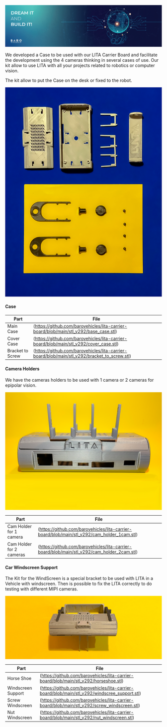 <img src="./images/Banners-02.png">


We developed a Case to be used with our LITA Carrier Board and facilitate the development using the 4 cameras thinking in several cases of use.
Our kit allow to use LITA with all your projects related to robotics or computer vision.


The kit allow to put the Case on the desk or fixed to the robot. 

<img src="./images/LITA_Case_v292_kit3d.png">

#### Case  

| Part            |         File                         |
|-----------------|--------------------------------------|
| Main Case | (https://github.com/barovehicles/lita-carrier-board/blob/main/stl_v292/base_case.stl)
 Cover Case| (https://github.com/barovehicles/lita-carrier-board/blob/main/stl_v292/cover_case.stl)
 | Bracket to Screw | (https://github.com/barovehicles/lita-carrier-board/blob/main/stl_v292/bracket_to_screw.stl)
 
 #### Camera Holders 

We have the cameras holders to be used with 1 camera or 2 cameras for epipolar vision.

<img src="./images/LITA_Case_V292.png">

| Part            |         File                         |
|-----------------|--------------------------------------|
 | Cam Holder for 1 camera | (https://github.com/barovehicles/lita-carrier-board/blob/main/stl_v292/cam_holder_1cam.stl)
 | Cam Holder for 2 cameras | (https://github.com/barovehicles/lita-carrier-board/blob/main/stl_v292/cam_holder_2cam.stl)


 #### Car Windscreen Support 

The Kit for the WindScreen is a special bracket to be used with LITA in a Vehicle with windscreen. Then is possible to fix the LITA correctly to do testing with different MIPI cameras.

<img src="./images/LITA_Case_V292_windscreen.png">


| Part            |         File                         |
|-----------------|--------------------------------------|
 | Horse Shoe | (https://github.com/barovehicles/lita-carrier-board/blob/main/stl_v292/horseshoe.stl)
 | Windscreen Support |(https://github.com/barovehicles/lita-carrier-board/blob/main/stl_v292/windscree_support.stl)
 | Screw Windscreen | (https://github.com/barovehicles/lita-carrier-board/blob/main/stl_v292/screw_windscreen.stl)
 | Nut Windscreen | (https://github.com/barovehicles/lita-carrier-board/blob/main/stl_v292/nut_windscreen.stl)



